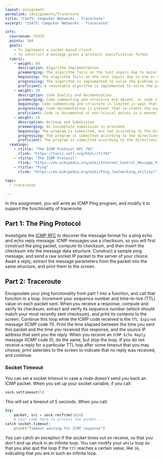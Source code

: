 ```yaml
---
layout: assignment
permalink: /Assignments/Traceroute
title: "CS475: Computer Networks - Traceroute"
excerpt: "CS475: Computer Networks - Traceroute"

info:
  coursenum: CS475
  points: 100
  goals:
    - To implement a socket-based client
    - To construct a message given a protocol specification format
  rubric:
    - weight: 60
      description: Algorithm Implementation
      preemerging: The algorithm fails on the test inputs due to major issues, or the program fails to compile and/or run
      beginning: The algorithm fails on the test inputs due to one or more minor issues
      progressing: The algorithm is implemented to solve the problem correctly according to given test inputs, but would fail if executed in a general case due to a minor issue or omission in the algorithm design or implementation
      proficient: A reasonable algorithm is implemented to solve the problem which correctly solves the problem according to the given test inputs, and would be reasonably expected to solve the problem in the general case
    - weight: 30
      description: Code Quality and Documentation
      preemerging: Code commenting and structure are absent, or code structure departs significantly from best practice, and/or the code departs significantly from the style guide
      beginning: Code commenting and structure is limited in ways that reduce the readability of the program, and/or there are minor departures from the style guide
      progressing: Code documentation is present that re-states the explicit code definitions, and/or code is written that mostly adheres to the style guide
      proficient: Code is documented at non-trivial points in a manner that enhances the readability of the program, and code is written according to the style guide
    - weight: 10
      description: Writeup and Submission
      preemerging: An incomplete submission is provided
      beginning: The program is submitted, but not according to the directions in one or more ways (for example, because it is lacking a readme writeup)
      progressing: The program is submitted according to the directions with a minor omission or correction needed, and with at least superficial responses to the bolded questions throughout
      proficient: The program is submitted according to the directions, including a readme writeup describing the solution, and thoughtful answers to the bolded questions throughout
  readings:
    - rtitle: "The ICMP Protocol RFC 792"
      rlink: "https://tools.ietf.org/html/rfc792"
    - rtitle: "The ICMP Protocol"
      rlink: "https://en.wikipedia.org/wiki/Internet_Control_Message_Protocol"
    - rtitle: "Ping"
      rlink: "https://en.wikipedia.org/wiki/Ping_(networking_utility)"
      
tags:
  - traceroute

---
```


In this assignment, you will write an ICMP Ping program, and modify it to support the functionality of traceroute.

## Part 1: The Ping Protocol

Investigate the [ICMP RFC](https://tools.ietf.org/html/rfc792) to discover the message format for a ping echo and echo reply message.  ICMP messages use a checksum, so you will first construct the ping packet, compute its checksum, and then insert the checksum into the message data structure.  Construct a sample ping message, and send a raw socket IP packet to the server of your choice.  Await a reply, extract the message parameters from the packet into the same structure, and print them to the screen.

## Part 2: Traceroute

Encapsulate your ping functionality from part 1 into a function, and call that function in a loop.  Increment your sequence number and time-to-live (TTL) value on each packet sent.  When you receive a response, compute and verify its checksum, extract and verify its sequence number (which should match your most recently sent checksum), and print its contents to the screen.  Continue this loop while the ICMP code received is the `TTL Expired` message (ICMP code 11).  Print the time elapsed between the time you sent this packet and the time you received this response, and the source IP address that sent you the reply.  When you receive an `ICMP Echo Reply` message (ICMP code 0), do the same, but stop the loop.  If you do not receive a reply for a particular TTL hop after some timeout that you may choose, print asterisks to the screen to indicate that no reply was received, and continue.

### Socket Timeout

You can set a socket timeout in case a node doesn't send you back an ICMP packet.  When you set up your socket variable, if you call:

```python
sock.settimeout(5)
```

This will set a timeout of 5 seconds.  When you call:

```python
try:
    packet, src = sock.recfrom(1024)
    # your code here to process the packet...
catch socket.timeout:
    print("Timeout waiting for ICMP response")
```

You can catch an exception if the socket times out on receive, so that you don't end up stuck in an infinite loop.  You can modify your `while` loop so that you also quit the loop if the `ttl` reaches a certain value, like `16`, indicating that you are in such an infinite loop.